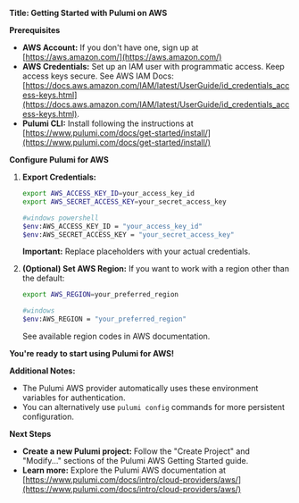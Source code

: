 **Title: Getting Started with Pulumi on AWS**

**Prerequisites**

* **AWS Account:** If you don't have one, sign up at [https://aws.amazon.com/](https://aws.amazon.com/)
* **AWS Credentials:** Set up an IAM user with programmatic access. Keep access keys secure. See AWS IAM Docs: [https://docs.aws.amazon.com/IAM/latest/UserGuide/id_credentials_access-keys.html](https://docs.aws.amazon.com/IAM/latest/UserGuide/id_credentials_access-keys.html).
* **Pulumi CLI:** Install following the instructions at [https://www.pulumi.com/docs/get-started/install/](https://www.pulumi.com/docs/get-started/install/)

**Configure Pulumi for AWS**

1. **Export Credentials:** 
   ```bash
   export AWS_ACCESS_KEY_ID=your_access_key_id
   export AWS_SECRET_ACCESS_KEY=your_secret_access_key

   #windows powershell
   $env:AWS_ACCESS_KEY_ID = "your_access_key_id" 
   $env:AWS_SECRET_ACCESS_KEY = "your_secret_access_key"
   ```
   **Important:** Replace placeholders with your actual credentials.

2. **(Optional) Set AWS Region:** If you want to work with a region other than the default:
    ```bash
    export AWS_REGION=your_preferred_region 

    #windows
    $env:AWS_REGION = "your_preferred_region"
    ```
    See available region codes in AWS documentation. 

**You're ready to start using Pulumi for AWS!**

**Additional Notes:**

* The Pulumi AWS provider automatically uses these environment variables for authentication.
* You can alternatively use `pulumi config` commands for more persistent configuration.

**Next Steps**

* **Create a new Pulumi project:** Follow the "Create Project" and "Modify..." sections of the Pulumi AWS Getting Started guide.
* **Learn more:** Explore the Pulumi AWS documentation at [https://www.pulumi.com/docs/intro/cloud-providers/aws/](https://www.pulumi.com/docs/intro/cloud-providers/aws/)

